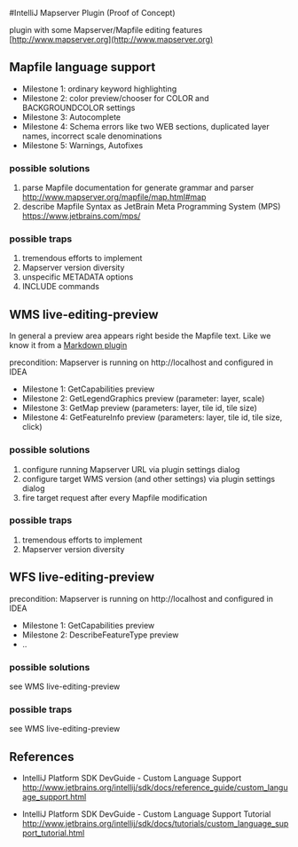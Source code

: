 #IntelliJ Mapserver Plugin (Proof of Concept)

plugin with some Mapserver/Mapfile editing features
[http://www.mapserver.org](http://www.mapserver.org)

## Mapfile language support

* Milestone 1: ordinary keyword highlighting
* Milestone 2: color preview/chooser for COLOR and BACKGROUNDCOLOR settings
* Milestone 3: Autocomplete
* Milestone 4: Schema errors like two WEB sections, duplicated layer names, incorrect scale denominations
* Milestone 5: Warnings, Autofixes

### possible solutions

1. parse Mapfile documentation for generate grammar and parser<br/>
http://www.mapserver.org/mapfile/map.html#map
2. describe Mapfile Syntax as JetBrain Meta Programming System (MPS)<br/>
https://www.jetbrains.com/mps/

### possible traps

1. tremendous efforts to implement
2. Mapserver version diversity
3. unspecific METADATA options
4. INCLUDE commands 

## WMS live-editing-preview

In general a preview area appears right beside the Mapfile text. Like we know it from a [Markdown plugin](https://github.com/vsch/idea-multimarkdown#rogues-gallery-of-features)

precondition: Mapserver is running on http://localhost and configured in IDEA

* Milestone 1: GetCapabilities preview
* Milestone 2: GetLegendGraphics preview (parameter: layer, scale)
* Milestone 3: GetMap preview (parameters: layer, tile id, tile size)
* Milestone 4: GetFeatureInfo preview (parameters: layer, tile id, tile size, click)

### possible solutions

1. configure running Mapserver URL via plugin settings dialog
2. configure target WMS version (and other settings) via plugin settings dialog
3. fire target request after every Mapfile modification 

### possible traps

1. tremendous efforts to implement
2. Mapserver version diversity

## WFS live-editing-preview

precondition: Mapserver is running on http://localhost and configured in IDEA

* Milestone 1: GetCapabilities preview
* Milestone 2: DescribeFeatureType preview
* ..

### possible solutions

see WMS live-editing-preview

### possible traps

see WMS live-editing-preview

## References

* IntelliJ Platform SDK DevGuide - Custom Language Support<br/>
http://www.jetbrains.org/intellij/sdk/docs/reference_guide/custom_language_support.html

* IntelliJ Platform SDK DevGuide - Custom Language Support Tutorial<br/>
http://www.jetbrains.org/intellij/sdk/docs/tutorials/custom_language_support_tutorial.html